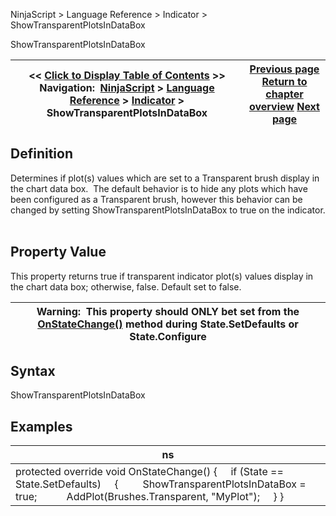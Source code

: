 ﻿
NinjaScript \> Language Reference \> Indicator \> ShowTransparentPlotsInDataBox

ShowTransparentPlotsInDataBox

| \<\< [Click to Display Table of Contents](showtransparentplotsindatabox.md) \>\> **Navigation:**     [NinjaScript](ninjascript.md) \> [Language Reference](language_reference_wip.md) \> [Indicator](indicator.md) \> ShowTransparentPlotsInDataBox | [Previous page](paintpricemarkers.md) [Return to chapter overview](indicator.md) [Next page](market_analyzer_column.md) |
| --- | --- |
## Definition
Determines if plot(s) values which are set to a Transparent brush display in the chart data box.  The default behavior is to hide any plots which have been configured as a Transparent brush, however this behavior can be changed by setting ShowTransparentPlotsInDataBox to true on the indicator.
 
## Property Value
This property returns true if transparent indicator plot(s) values display in the chart data box; otherwise, false. Default set to false.
 

| Warning:  This property should ONLY bet set from the [OnStateChange()](onstatechange.md) method during State.SetDefaults or State.Configure |
| --- |

## Syntax
ShowTransparentPlotsInDataBox
## 
## Examples

| ns |
| --- |
| protected override void OnStateChange() {      if (State \=\= State.SetDefaults)      {          ShowTransparentPlotsInDataBox \= true;             AddPlot(Brushes.Transparent, "MyPlot");      } } |
